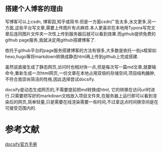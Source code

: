 ## 搭建个人博客的理由
写博客可以上csdn, 博客园,知乎或简书.但是一方面csdn广告太多,水文更多,另一方面,这些平台写文章,需要上传图片有点麻烦.本人更喜欢在本地用Typora写完文章后连同图片文件夹一次性上传到服务器后就可以看到效果.而github提供免费的github page服务,我就决定用github搭建博客了.

依托于github平台的page服务搭建博客的方法有很多,大多数是依托一些js框架如hexo,hugo等将markdown转换成静态html再上传到github上完成搭建.

虽然说直接生成了静态网页,访问时也相对快一点,但是每次写一篇md文章,就要输命令,重新生成一次html网页,一份文章在本地占用双倍的存储空间,项目结构臃肿,不符合我崇尚简洁的性格,因此选择尝试docsify.

docsify是动态生成网页的,不需要提前把md转换成html, 它的转换在访问url时进行.只需要把写好的markdown文档放入项目文件夹,在服务器上运行即可以看到渲染后的网页,简单轻量,只是需要在线渲染需要一些时间,不过拿这点时间换空间是在可接受范围内的.





# 参考文献
[docsify官方手册](https://docsify.js.org/#/zh-cn/)
